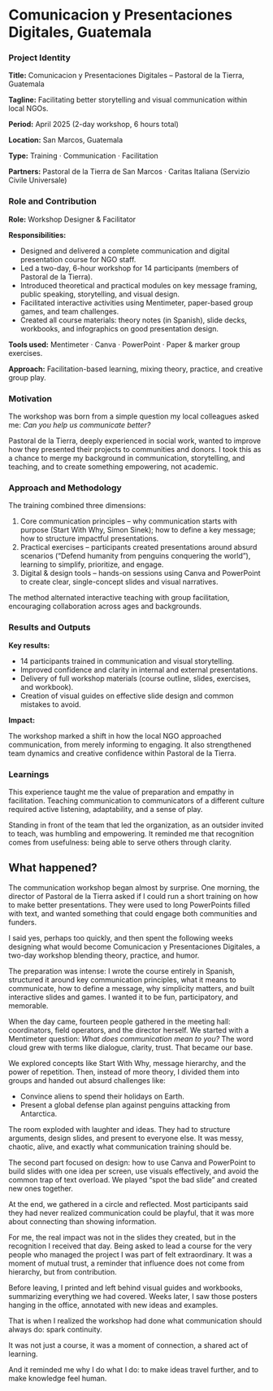 # Comunicacion y Presentaciones Digitales, Guatemala

### Project Identity

**Title:** Comunicacion y Presentaciones Digitales – Pastoral de la Tierra, Guatemala

**Tagline:** Facilitating better storytelling and visual communication within local NGOs.

**Period:** April 2025 (2-day workshop, 6 hours total)

**Location:** San Marcos, Guatemala

**Type:** Training · Communication · Facilitation

**Partners:** Pastoral de la Tierra de San Marcos · Caritas Italiana (Servizio Civile Universale)

### Role and Contribution

**Role:** Workshop Designer & Facilitator

**Responsibilities:**

- Designed and delivered a complete communication and digital presentation course for NGO staff.
- Led a two-day, 6-hour workshop for 14 participants (members of Pastoral de la Tierra).
- Introduced theoretical and practical modules on key message framing, public speaking, storytelling, and visual design.
- Facilitated interactive activities using Mentimeter, paper-based group games, and team challenges.
- Created all course materials: theory notes (in Spanish), slide decks, workbooks, and infographics on good presentation design.

**Tools used:** Mentimeter · Canva · PowerPoint · Paper & marker group exercises.

**Approach:** Facilitation-based learning, mixing theory, practice, and creative group play.

### Motivation

The workshop was born from a simple question my local colleagues asked me: *Can you help us communicate better?*

Pastoral de la Tierra, deeply experienced in social work, wanted to improve how they presented their projects to communities and donors. I took this as a chance to merge my background in communication, storytelling, and teaching, and to create something empowering, not academic.

### Approach and Methodology

The training combined three dimensions:

1. Core communication principles – why communication starts with purpose (Start With Why, Simon Sinek); how to define a key message; how to structure impactful presentations.
2. Practical exercises – participants created presentations around absurd scenarios (“Defend humanity from penguins conquering the world”), learning to simplify, prioritize, and engage.
3. Digital & design tools – hands-on sessions using Canva and PowerPoint to create clear, single-concept slides and visual narratives.

The method alternated interactive teaching with group facilitation, encouraging collaboration across ages and backgrounds.

### Results and Outputs

**Key results:**

- 14 participants trained in communication and visual storytelling.
- Improved confidence and clarity in internal and external presentations.
- Delivery of full workshop materials (course outline, slides, exercises, and workbook).
- Creation of visual guides on effective slide design and common mistakes to avoid.

**Impact:**

The workshop marked a shift in how the local NGO approached communication, from merely informing to engaging. It also strengthened team dynamics and creative confidence within Pastoral de la Tierra.

### Learnings

This experience taught me the value of preparation and empathy in facilitation. Teaching communication to communicators of a different culture required active listening, adaptability, and a sense of play.

Standing in front of the team that led the organization, as an outsider invited to teach, was humbling and empowering. It reminded me that recognition comes from usefulness: being able to serve others through clarity.

## What happened?

The communication workshop began almost by surprise. One morning, the director of Pastoral de la Tierra asked if I could run a short training on how to make better presentations. They were used to long PowerPoints filled with text, and wanted something that could engage both communities and funders.

I said yes, perhaps too quickly, and then spent the following weeks designing what would become Comunicacion y Presentaciones Digitales, a two-day workshop blending theory, practice, and humor.

The preparation was intense: I wrote the course entirely in Spanish, structured it around key communication principles, what it means to communicate, how to define a message, why simplicity matters, and built interactive slides and games. I wanted it to be fun, participatory, and memorable.

When the day came, fourteen people gathered in the meeting hall: coordinators, field operators, and the director herself. We started with a Mentimeter question: *What does communication mean to you?* The word cloud grew with terms like dialogue, clarity, trust. That became our base.

We explored concepts like Start With Why, message hierarchy, and the power of repetition. Then, instead of more theory, I divided them into groups and handed out absurd challenges like:

- Convince aliens to spend their holidays on Earth.
- Present a global defense plan against penguins attacking from Antarctica.

The room exploded with laughter and ideas. They had to structure arguments, design slides, and present to everyone else. It was messy, chaotic, alive, and exactly what communication training should be.

The second part focused on design: how to use Canva and PowerPoint to build slides with one idea per screen, use visuals effectively, and avoid the common trap of text overload. We played “spot the bad slide” and created new ones together.

At the end, we gathered in a circle and reflected. Most participants said they had never realized communication could be playful, that it was more about connecting than showing information.

For me, the real impact was not in the slides they created, but in the recognition I received that day. Being asked to lead a course for the very people who managed the project I was part of felt extraordinary. It was a moment of mutual trust, a reminder that influence does not come from hierarchy, but from contribution.

Before leaving, I printed and left behind visual guides and workbooks, summarizing everything we had covered. Weeks later, I saw those posters hanging in the office, annotated with new ideas and examples.

That is when I realized the workshop had done what communication should always do: spark continuity.

It was not just a course, it was a moment of connection, a shared act of learning.

And it reminded me why I do what I do: to make ideas travel further, and to make knowledge feel human.
